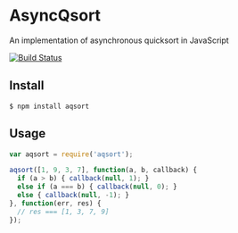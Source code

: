 # AsyncQsort
An implementation of asynchronous quicksort in JavaScript

[![Build Status](https://travis-ci.org/luin/aqsort.png?branch=master)](https://travis-ci.org/luin/aqsort)

## Install

    $ npm install aqsort

## Usage

```javascript
var aqsort = require('aqsort');

aqsort([1, 9, 3, 7], function(a, b, callback) {
  if (a > b) { callback(null, 1); }
  else if (a === b) { callback(null, 0); }
  else { callback(null, -1); }
}, function(err, res) {
  // res === [1, 3, 7, 9]
});
